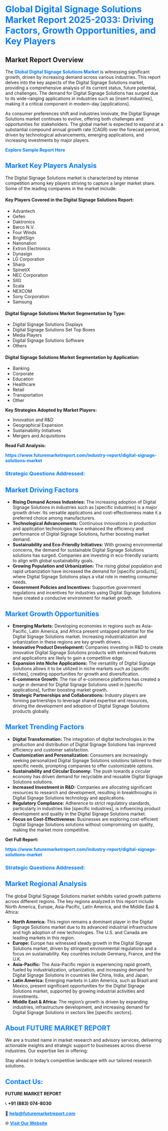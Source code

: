 <h1 style="color: #007BFF;">Global Digital Signage Solutions Market Report 2025-2033: Driving Factors, Growth Opportunities, and Key Players</h1>

<section id="overview">
<h2>Market Report Overview</h2>
<p>The <a href="https://www.futuremarketreport.com/industry-report/digital-signage-solutions-market" style="color: #007BFF; text-decoration: none;"><strong>Global Digital Signage Solutions Market</strong></a> is witnessing significant growth, driven by increasing demand across various industries. This report delves into the key aspects of the Digital Signage Solutions market, providing a comprehensive analysis of its current status, future potential, and challenges. The demand for Digital Signage Solutions has surged due to its wide-ranging applications in industries such as [insert industries], making it a critical component in modern-day [applications].</p>
<p>As consumer preferences shift and industries innovate, the Digital Signage Solutions market continues to evolve, offering both challenges and opportunities for stakeholders. The global market is expected to expand at a substantial compound annual growth rate (CAGR) over the forecast period, driven by technological advancements, emerging applications, and increasing investments by major players.</p>
</section>

<section id="overview">
<p><a href="https://www.futuremarketreport.com/request-sample/reportId=75377" style="color: #007BFF; text-decoration: none;"><strong>Explore Sample Report Here</strong></a></p>
</section>

<section id="key-players">
<h2 style="color: #007BFF;">Market Key Players Analysis</h2>
<p>The Digital Signage Solutions market is characterized by intense competition among key players striving to capture a larger market share. Some of the leading companies in the market include:</p>
<h4>Key Players Covered in the Digital Signage Solutions Report:</h4>
<ul><li>Advantech</li><li>Gefen</li><li>Daktronics</li><li>Barco N.V.</li><li>Four Winds</li><li>BrightSign</li><li>Nanonation</li><li>Extron Electronics</li><li>Dynasign</li><li>LG Corporation</li><li>Sharp</li><li>SpinetiX</li><li>NEC Corporation</li><li>SIIG</li><li>Scala</li><li>NEXCOM</li><li>Sony Corporation</li><li>Samsung</li></ul>
<h4>Digital Signage Solutions Market Segmentation by Type:</h4>
<ul><li>Digital Signage Solutions Displays</li><li>Digital Signage Solutions Set Top Boxes</li><li>Media Players</li><li>Digital Signage Solutions Software</li><li>Others</li></ul>

<h4>Digital Signage Solutions Market Segmentation by Application:</h4>
<ul><li>Banking</li><li>Corporate</li><li>Education</li><li>Healthcare</li><li>Retail</li><li>Transportation</li><li>Other</li></ul>
<p><strong>Key Strategies Adopted by Market Players:</strong></p>
<ul>
<li>Innovation and R&D</li>
<li>Geographical Expansion</li>
<li>Sustainability Initiatives</li>
<li>Mergers and Acquisitions</li>
</ul>
</section>

<section>
<p><strong>Read Full Analysis: </strong></p><a href="https://www.futuremarketreport.com/industry-report/digital-signage-solutions-market" style="color: #007BFF; text-decoration: none;"><strong>https://www.futuremarketreport.com/industry-report/digital-signage-solutions-market</strong></a>
<h3 style="color: #007BFF;">Strategic Questions Addressed:</h3>
</section>

<section id="driving-factors">
<h2 style="color: #007BFF;">Market Driving Factors</h2>
<ul>
<li><strong>Rising Demand Across Industries:</strong> The increasing adoption of Digital Signage Solutions in industries such as [specific industries] is a major growth driver. Its versatile applications and cost-effectiveness make it a preferred choice among manufacturers.</li>
<li><strong>Technological Advancements:</strong> Continuous innovations in production and application technologies have enhanced the efficiency and performance of Digital Signage Solutions, further boosting market demand.</li>
<li><strong>Sustainability and Eco-Friendly Initiatives:</strong> With growing environmental concerns, the demand for sustainable Digital Signage Solutions solutions has surged. Companies are investing in eco-friendly variants to align with global sustainability goals.</li>
<li><strong>Growing Population and Urbanization:</strong> The rising global population and rapid urbanization have increased the demand for [specific products], where Digital Signage Solutions plays a vital role in meeting consumer needs.</li>
<li><strong>Government Policies and Incentives:</strong> Supportive government regulations and incentives for industries using Digital Signage Solutions have created a conducive environment for market growth.</li>
</ul>
</section>

<section id="growth-opportunities">
<h2 style="color: #007BFF;">Market Growth Opportunities</h2>
<ul>
<li><strong>Emerging Markets:</strong> Developing economies in regions such as Asia-Pacific, Latin America, and Africa present untapped potential for the Digital Signage Solutions market. Increasing industrialization and urbanization in these regions are key growth drivers.</li>
<li><strong>Innovative Product Development:</strong> Companies investing in R&D to create innovative Digital Signage Solutions products with enhanced features and applications are likely to gain a competitive edge.</li>
<li><strong>Expansion into Niche Applications:</strong> The versatility of Digital Signage Solutions allows it to be utilized in niche markets such as [specific niches], creating opportunities for growth and diversification.</li>
<li><strong>E-commerce Growth:</strong> The rise of e-commerce platforms has created a surge in demand for Digital Signage Solutions used in [specific applications], further boosting market growth.</li>
<li><strong>Strategic Partnerships and Collaborations:</strong> Industry players are forming partnerships to leverage shared expertise and resources, driving the development and adoption of Digital Signage Solutions products globally.</li>
</ul>
</section>

<section id="trending-factors">
<h2 style="color: #007BFF;">Market Trending Factors</h2>
<ul>
<li><strong>Digital Transformation:</strong> The integration of digital technologies in the production and distribution of Digital Signage Solutions has improved efficiency and customer satisfaction.</li>
<li><strong>Customization and Personalization:</strong> Consumers are increasingly seeking personalized Digital Signage Solutions solutions tailored to their specific needs, prompting companies to offer customizable options.</li>
<li><strong>Sustainability and Circular Economy:</strong> The push towards a circular economy has driven demand for recyclable and reusable Digital Signage Solutions solutions.</li>
<li><strong>Increased Investment in R&D:</strong> Companies are allocating significant resources to research and development, resulting in breakthroughs in Digital Signage Solutions technology and applications.</li>
<li><strong>Regulatory Compliance:</strong> Adherence to strict regulatory standards, particularly in industries like [specific industries], is influencing product development and quality in the Digital Signage Solutions market.</li>
<li><strong>Focus on Cost-Effectiveness:</strong> Businesses are exploring cost-efficient Digital Signage Solutions solutions without compromising on quality, making the market more competitive.</li>
</ul>
</section>

<section>
<p><strong>Get Full Report: </strong></p><a href="https://www.futuremarketreport.com/industry-report/digital-signage-solutions-market" style="color: #007BFF; text-decoration: none;"><strong>https://www.futuremarketreport.com/industry-report/digital-signage-solutions-market</strong></a>
<h3 style="color: #007BFF;">Strategic Questions Addressed:</h3>
</section>


<section id="regional-analysis">
<h2 style="color: #007BFF;">Market Regional Analysis</h2>
<p>The global Digital Signage Solutions market exhibits varied growth patterns across different regions. The key regions analyzed in this report include North America, Europe, Asia-Pacific, Latin America, and the Middle East & Africa:</p>
<ul>
<li><strong>North America:</strong> This region remains a dominant player in the Digital Signage Solutions market due to its advanced industrial infrastructure and high adoption of new technologies. The U.S. and Canada are leading markets in this region.</li>
<li><strong>Europe:</strong> Europe has witnessed steady growth in the Digital Signage Solutions market, driven by stringent environmental regulations and a focus on sustainability. Key countries include Germany, France, and the U.K.</li>
<li><strong>Asia-Pacific:</strong> The Asia-Pacific region is experiencing rapid growth, fueled by industrialization, urbanization, and increasing demand for Digital Signage Solutions in countries like China, India, and Japan.</li>
<li><strong>Latin America:</strong> Emerging markets in Latin America, such as Brazil and Mexico, present significant opportunities for the Digital Signage Solutions market, supported by growing industrial activities and investments.</li>
<li><strong>Middle East & Africa:</strong> The region’s growth is driven by expanding industries, infrastructure development, and increasing demand for Digital Signage Solutions in sectors like [specific sectors].</li>
</ul>
</section>

<footer>
<h2 style="color: #007BFF;">About FUTURE MARKET REPORT</h2>
<p>We are a trusted name in market research and advisory services, delivering actionable insights and strategic support to businesses across diverse industries. Our expertise lies in offering:</p>

<p>Stay ahead in today’s competitive landscape with our tailored research solutions.</p>

<h2 style="color: #007BFF;">Contact Us:</h2>
<p><strong>FUTURE MARKET REPORT</strong></p>
<p>📞 <strong>+91 (883) 074-8030</strong></p>
<p>📧 <strong><a href="mailto:help@futuremarketreport.com" style="color: #007BFF;">help@futuremarketreport.com</a></strong></p>
<p>🌐 <strong><a href="https://www.futuremarketreport.com/" style="color: #007BFF;">Visit Our Website</a></strong></p>
</footer>